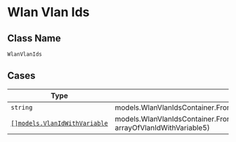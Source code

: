 
# Wlan Vlan Ids

## Class Name

`WlanVlanIds`

## Cases

| Type | Factory Method |
|  --- | --- |
| `string` | models.WlanVlanIdsContainer.FromString(string mString) |
| [`[]models.VlanIdWithVariable`](../../../doc/models/containers/vlan-id-with-variable.md) | models.WlanVlanIdsContainer.FromArrayOfVlanIdWithVariable5([]models.VlanIdWithVariable arrayOfVlanIdWithVariable5) |

